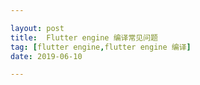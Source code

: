 ```yaml
---

layout: post
title:  Flutter engine 编译常见问题
tag: [flutter engine,flutter engine 编译]
date: 2019-06-10

---
```



